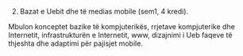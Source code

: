 2. Bazat e Uebit dhe të medias mobile (sem1, 4 kredi).

Mbulon konceptet bazike të kompjuterikës, rrjetave kompjuterike dhe Internetit, infrastrukturën e Internetit, www, dizajnimi i Ueb faqeve të thjeshta dhe adaptimi për pajisjet mobile.
